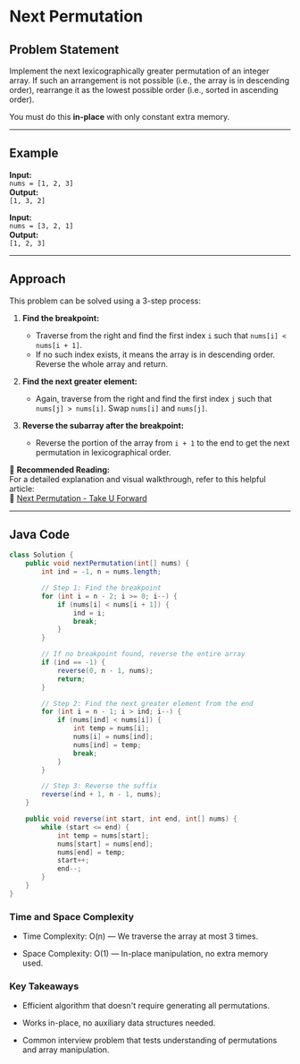 # Next Permutation

## Problem Statement

Implement the next lexicographically greater permutation of an integer array. If such an arrangement is not possible (i.e., the array is in descending order), rearrange it as the lowest possible order (i.e., sorted in ascending order).

You must do this **in-place** with only constant extra memory.

---

## Example

**Input:**  
`nums = [1, 2, 3]`  
**Output:**  
`[1, 3, 2]`

**Input:**  
`nums = [3, 2, 1]`  
**Output:**  
`[1, 2, 3]`

---

## Approach

This problem can be solved using a 3-step process:

1. **Find the breakpoint:**
   - Traverse from the right and find the first index `i` such that `nums[i] < nums[i + 1]`.
   - If no such index exists, it means the array is in descending order. Reverse the whole array and return.

2. **Find the next greater element:**
   - Again, traverse from the right and find the first index `j` such that `nums[j] > nums[i]`. Swap `nums[i]` and `nums[j]`.

3. **Reverse the subarray after the breakpoint:**
   - Reverse the portion of the array from `i + 1` to the end to get the next permutation in lexicographical order.

📘 **Recommended Reading:**  
For a detailed explanation and visual walkthrough, refer to this helpful article:  
🔗 [Next Permutation - Take U Forward](https://takeuforward.org/data-structure/next_permutation-find-next-lexicographically-greater-permutation/)

---

## Java Code

```java
class Solution {
    public void nextPermutation(int[] nums) {
        int ind = -1, n = nums.length;

        // Step 1: Find the breakpoint
        for (int i = n - 2; i >= 0; i--) {
            if (nums[i] < nums[i + 1]) {
                ind = i;
                break;
            }
        }

        // If no breakpoint found, reverse the entire array
        if (ind == -1) {
            reverse(0, n - 1, nums);
            return;
        }

        // Step 2: Find the next greater element from the end
        for (int i = n - 1; i > ind; i--) {
            if (nums[ind] < nums[i]) {
                int temp = nums[i];
                nums[i] = nums[ind];
                nums[ind] = temp;
                break;
            }
        }

        // Step 3: Reverse the suffix
        reverse(ind + 1, n - 1, nums);
    }

    public void reverse(int start, int end, int[] nums) {
        while (start <= end) {
            int temp = nums[start];
            nums[start] = nums[end];
            nums[end] = temp;
            start++;
            end--;
        }
    }
}
```

### Time and Space Complexity
- Time Complexity: O(n) — We traverse the array at most 3 times.

- Space Complexity: O(1) — In-place manipulation, no extra memory used.

### Key Takeaways
- Efficient algorithm that doesn't require generating all permutations.

- Works in-place, no auxiliary data structures needed.

- Common interview problem that tests understanding of permutations and array manipulation.
